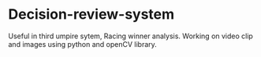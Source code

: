 # Decision-review-system
Useful in third umpire sytem, Racing winner analysis. Working on video clip and images using python and openCV library.
